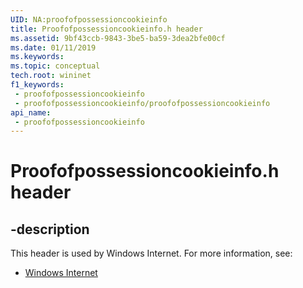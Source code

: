 ```yaml
---
UID: NA:proofofpossessioncookieinfo
title: Proofofpossessioncookieinfo.h header
ms.assetid: 9bf43ccb-9843-3be5-ba59-3dea2bfe00cf
ms.date: 01/11/2019
ms.keywords: 
ms.topic: conceptual
tech.root: wininet
f1_keywords:
 - proofofpossessioncookieinfo
 - proofofpossessioncookieinfo/proofofpossessioncookieinfo
api_name:
 - proofofpossessioncookieinfo
---
```


# Proofofpossessioncookieinfo.h header


## -description

This header is used by Windows Internet. For more information, see:

- [Windows Internet](../_wininet/index.md)

